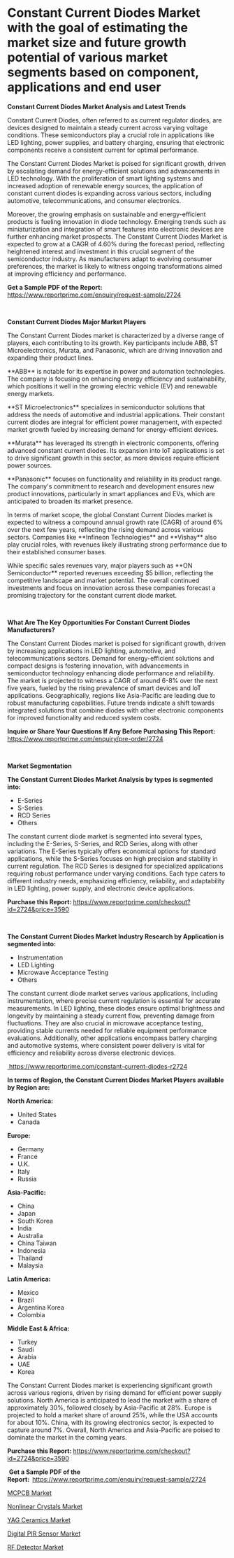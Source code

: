 <p><h1>Constant Current Diodes Market with the goal of estimating the market size and future growth potential of various market segments based on component, applications and end user</h1></p><p><strong>Constant Current Diodes Market Analysis and Latest Trends</strong></p>
<p><p>Constant Current Diodes, often referred to as current regulator diodes, are devices designed to maintain a steady current across varying voltage conditions. These semiconductors play a crucial role in applications like LED lighting, power supplies, and battery charging, ensuring that electronic components receive a consistent current for optimal performance.</p><p>The Constant Current Diodes Market is poised for significant growth, driven by escalating demand for energy-efficient solutions and advancements in LED technology. With the proliferation of smart lighting systems and increased adoption of renewable energy sources, the application of constant current diodes is expanding across various sectors, including automotive, telecommunications, and consumer electronics.</p><p>Moreover, the growing emphasis on sustainable and energy-efficient products is fueling innovation in diode technology. Emerging trends such as miniaturization and integration of smart features into electronic devices are further enhancing market prospects. The Constant Current Diodes Market is expected to grow at a CAGR of 4.60% during the forecast period, reflecting heightened interest and investment in this crucial segment of the semiconductor industry. As manufacturers adapt to evolving consumer preferences, the market is likely to witness ongoing transformations aimed at improving efficiency and performance.</p></p>
<p><strong>Get a Sample PDF of the Report:&nbsp;</strong> <a href="https://www.reportprime.com/enquiry/request-sample/2724?utm_campaign=1903&utm_medium=2&utm_source=Github&utm_content=ia&utm_term=18032025&utm_id=constant-current-diodes">https://www.reportprime.com/enquiry/request-sample/2724</a></p>
<p>&nbsp;</p>
<p><strong>Constant Current Diodes Major Market Players</strong></p>
<p><p>The Constant Current Diodes market is characterized by a diverse range of players, each contributing to its growth. Key participants include ABB, ST Microelectronics, Murata, and Panasonic, which are driving innovation and expanding their product lines.</p><p>**ABB** is notable for its expertise in power and automation technologies. The company is focusing on enhancing energy efficiency and sustainability, which positions it well in the growing electric vehicle (EV) and renewable energy markets. </p><p>**ST Microelectronics** specializes in semiconductor solutions that address the needs of automotive and industrial applications. Their constant current diodes are integral for efficient power management, with expected market growth fueled by increasing demand for energy-efficient devices.</p><p>**Murata** has leveraged its strength in electronic components, offering advanced constant current diodes. Its expansion into IoT applications is set to drive significant growth in this sector, as more devices require efficient power sources.</p><p>**Panasonic** focuses on functionality and reliability in its product range. The company's commitment to research and development ensures new product innovations, particularly in smart appliances and EVs, which are anticipated to broaden its market presence.</p><p>In terms of market scope, the global Constant Current Diodes market is expected to witness a compound annual growth rate (CAGR) of around 6% over the next few years, reflecting the rising demand across various sectors. Companies like **Infineon Technologies** and **Vishay** also play crucial roles, with revenues likely illustrating strong performance due to their established consumer bases.</p><p>While specific sales revenues vary, major players such as **ON Semiconductor** reported revenues exceeding $5 billion, reflecting the competitive landscape and market potential. The overall continued investments and focus on innovation across these companies forecast a promising trajectory for the constant current diode market.</p></p>
<p>&nbsp;</p>
<p><strong>What Are The Key Opportunities For Constant Current Diodes Manufacturers?</strong></p>
<p><p>The Constant Current Diodes market is poised for significant growth, driven by increasing applications in LED lighting, automotive, and telecommunications sectors. Demand for energy-efficient solutions and compact designs is fostering innovation, with advancements in semiconductor technology enhancing diode performance and reliability. The market is projected to witness a CAGR of around 6-8% over the next five years, fueled by the rising prevalence of smart devices and IoT applications. Geographically, regions like Asia-Pacific are leading due to robust manufacturing capabilities. Future trends indicate a shift towards integrated solutions that combine diodes with other electronic components for improved functionality and reduced system costs.</p></p>
<p><strong>Inquire or Share Your Questions If Any Before Purchasing This Report:</strong> <a href="https://www.reportprime.com/enquiry/pre-order/2724?utm_campaign=1903&utm_medium=2&utm_source=Github&utm_content=ia&utm_term=18032025&utm_id=constant-current-diodes">https://www.reportprime.com/enquiry/pre-order/2724</a></p>
<p>&nbsp;</p>
<p><strong>Market Segmentation</strong></p>
<p><strong>The Constant Current Diodes Market Analysis by types is segmented into:</strong></p>
<p><ul><li>E-Series</li><li>S-Series</li><li>RCD Series</li><li>Others</li></ul></p>
<p><p>The constant current diode market is segmented into several types, including the E-Series, S-Series, and RCD Series, along with other variations. The E-Series typically offers economical options for standard applications, while the S-Series focuses on high precision and stability in current regulation. The RCD Series is designed for specialized applications requiring robust performance under varying conditions. Each type caters to different industry needs, emphasizing efficiency, reliability, and adaptability in LED lighting, power supply, and electronic device applications.</p></p>
<p><strong>Purchase this Report:&nbsp;</strong><a href="https://www.reportprime.com/checkout?id=2724&price=3590&utm_campaign=1903&utm_medium=2&utm_source=Github&utm_content=ia&utm_term=18032025&utm_id=constant-current-diodes">https://www.reportprime.com/checkout?id=2724&price=3590</a></p>
<p>&nbsp;</p>
<p><strong>The Constant Current Diodes Market Industry Research by Application is segmented into:</strong></p>
<p><ul><li>Instrumentation</li><li>LED Lighting</li><li>Microwave Acceptance Testing</li><li>Others</li></ul></p>
<p><p>The constant current diode market serves various applications, including instrumentation, where precise current regulation is essential for accurate measurements. In LED lighting, these diodes ensure optimal brightness and longevity by maintaining a steady current flow, preventing damage from fluctuations. They are also crucial in microwave acceptance testing, providing stable currents needed for reliable equipment performance evaluations. Additionally, other applications encompass battery charging and automotive systems, where consistent power delivery is vital for efficiency and reliability across diverse electronic devices.</p></p>
<p><a href="https://www.reportprime.com/constant-current-diodes-r2724?utm_campaign=1903&utm_medium=2&utm_source=Github&utm_content=ia&utm_term=18032025&utm_id=constant-current-diodes">&nbsp;https://www.reportprime.com/constant-current-diodes-r2724</a></p>
<p><strong>In terms of Region, the Constant Current Diodes Market Players available by Region are:</strong></p>
<p>
    <p> <strong> North America: </strong>
        <ul>
            <li>United States</li>
            <li>Canada</li>
        </ul>
        </p> 
    <p> <strong> Europe: </strong>
        <ul>
            <li>Germany</li>
            <li>France</li>
            <li>U.K.</li>
            <li>Italy</li>
            <li>Russia</li>
        </ul>
        </p> 
    <p> <strong> Asia-Pacific: </strong>
        <ul>
            <li>China</li>
            <li>Japan</li>
            <li>South Korea</li>
            <li>India</li>
            <li>Australia</li>
            <li>China Taiwan</li>
            <li>Indonesia</li>
            <li>Thailand</li>
            <li>Malaysia</li>
        </ul>
        </p> 
    <p> <strong> Latin America: </strong>
        <ul>
            <li>Mexico</li>
            <li>Brazil</li>
            <li>Argentina Korea</li>
            <li>Colombia</li>
        </ul>
        </p> 
    <p> <strong> Middle East & Africa: </strong>
        <ul>
            <li>Turkey</li>
            <li>Saudi</li>
            <li>Arabia</li>
            <li>UAE</li>
            <li>Korea</li>
        </ul>
    </p>
    </p>
<p><p>The Constant Current Diodes market is experiencing significant growth across various regions, driven by rising demand for efficient power supply solutions. North America is anticipated to lead the market with a share of approximately 30%, followed closely by Asia-Pacific at 28%. Europe is projected to hold a market share of around 25%, while the USA accounts for about 10%. China, with its growing electronics sector, is expected to capture around 7%. Overall, North America and Asia-Pacific are poised to dominate the market in the coming years.</p></p>
<p><strong>Purchase this Report: </strong><a href="https://www.reportprime.com/checkout?id=2724&price=3590&utm_campaign=1903&utm_medium=2&utm_source=Github&utm_content=ia&utm_term=18032025&utm_id=constant-current-diodes">https://www.reportprime.com/checkout?id=2724&price=3590</a></p>
<p>&nbsp;<strong>Get a Sample PDF of the Report:&nbsp;&nbsp;</strong><a href="https://www.reportprime.com/enquiry/request-sample/2724?utm_campaign=1903&utm_medium=2&utm_source=Github&utm_content=ia&utm_term=18032025&utm_id=constant-current-diodes">https://www.reportprime.com/enquiry/request-sample/2724</a></p>
<p><strong></strong></p>
<p><p><a href="https://github.com/ishikodehira/Market-Research-Report-List-1/blob/main/mcpcb-market.md?utm_campaign=1903&utm_medium=2&utm_source=Github&utm_content=ia&utm_term=18032025&utm_id=constant-current-diodes">MCPCB Market</a></p><p><a href="https://github.com/klenaestien23/Market-Research-Report-List-1/blob/main/nonlinear-crystals-market.md?utm_campaign=1903&utm_medium=2&utm_source=Github&utm_content=ia&utm_term=18032025&utm_id=constant-current-diodes">Nonlinear Crystals Market</a></p><p><a href="https://github.com/filinjaic7/Market-Research-Report-List-1/blob/main/yag-ceramics-market.md?utm_campaign=1903&utm_medium=2&utm_source=Github&utm_content=ia&utm_term=18032025&utm_id=constant-current-diodes">YAG Ceramics Market</a></p><p><a href="https://github.com/rocicbenton/Market-Research-Report-List-1/blob/main/digital-pir-sensor-market.md?utm_campaign=1903&utm_medium=2&utm_source=Github&utm_content=ia&utm_term=18032025&utm_id=constant-current-diodes">Digital PIR Sensor Market</a></p><p><a href="https://github.com/tahjaylestro/Market-Research-Report-List-1/blob/main/rf-detector-market.md?utm_campaign=1903&utm_medium=2&utm_source=Github&utm_content=ia&utm_term=18032025&utm_id=constant-current-diodes">RF Detector Market</a></p></p>